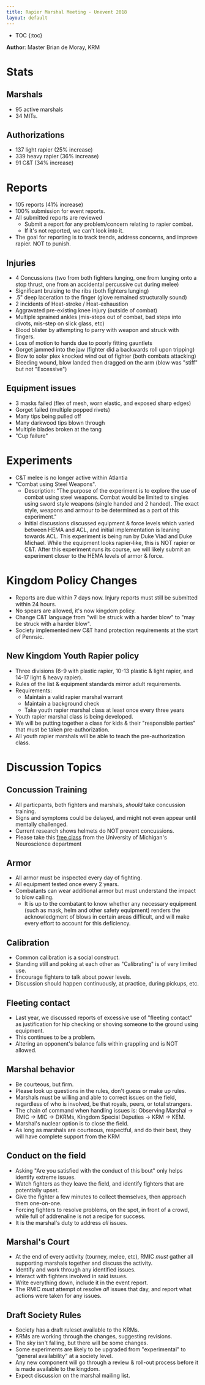 ```yaml
--- 
title: Rapier Marshal Meeting - Unevent 2018 
layout: default 
--- 
```

 
* TOC 
{:toc} 
 
**Author**: Master Brian de Moray, KRM 
 
# Stats
## Marshals
* 95 active marshals
* 34 MITs.

## Authorizations
* 137 light rapier (25% increase)
* 339 heavy rapier (36% increase)
* 91 C&T (34% increase)

# Reports
* 105 reports (41% increase)
* 100% submission for event reports.
* All submitted reports are reviewed
    * Submit a report for any problem/concern relating to rapier combat.
    * If it's not reported, we can't look into it.
* The goal for reporting is to track trends, address concerns, and improve rapier.  NOT to punish.

## Injuries
* 4 Concussions (two from both fighters lunging, one from lunging onto a stop thrust, one from an accidental percussive cut during melee)
* Significant bruising to the ribs (both fighters lunging)
* .5" deep laceration to the finger (glove remained structurally sound)
* 2 incidents of Heat-stroke / Heat-exhaustion
* Aggravated pre-existing knee injury (outside of combat)
* Multiple sprained ankles (mis-steps out of combat, bad steps into divots, mis-step on slick glass, etc)
* Blood blister by attempting to parry with weapon and struck with fingers.
* Loss of motion to hands due to poorly fitting gauntlets
* Gorget jammed into the jaw (fighter did a backwards roll upon tripping)
* Blow to solar plex knocked wind out of fighter (both combats attacking)
* Bleeding wound, blow landed then dragged on the arm (blow was "stiff" but not "Excessive")

## Equipment issues
* 3 masks failed (flex of mesh, worn elastic, and exposed sharp edges)
* Gorget failed (multiple popped rivets)
* Many tips being pulled off
* Many darkwood tips blown through
* Multiple blades broken at the tang
* "Cup failure"

# Experiments
* C&T melee is no longer active within Atlantia
* "Combat using Steel Weapons".
    * Description: "The purpose of the experiment is to explore the use of combat using steel weapons. Combat would be limited to singles using sword style weapons (single handed and 2 handed). The exact style, weapons and armour to be determined as a part of this experiment."
    * Initial discussions discussed equipment & force levels which varied between HEMA and ACL, and initial implementation is leaning towards ACL.  This experiment is being run by Duke Vlad and Duke Michael.  While the equipment looks rapier-like, this is NOT rapier or C&T.  After this experiment runs its course, we will likely submit an experiment closer to the HEMA levels of armor & force.

# Kingdom Policy Changes
* Reports are due within 7 days now.  Injury reports must still be submitted within 24 hours.
* No spears are allowed, it's now kingdom policy.
* Change C&T language from "will be struck with a harder blow" to "may be struck with a harder blow".
* Society implemented new C&T hand protection requirements at the start of Pennsic.
## New Kingdom Youth Rapier policy
* Three divisions (6-9 with plastic rapier, 10-13 plastic & light rapier, and 14-17 light & heavy rapier).
* Rules of the list & equipment standards mirror adult requirements.
* Requirements:
    * Maintain a valid rapier marshal warrant
    * Maintain a background check
    * Take youth rapier marshal class at least once every three years
* Youth rapier marshal class is being developed.
* We will be putting together a class for kids & their "responsible parties" that must be taken pre-authorization.
* All youth rapier marshals will be able to teach the pre-authorization class.

# Discussion Topics
## Concussion Training
* All particpants, both fighters and marshals, *should* take concussion training.
* Signs and symptoms could be delayed, and might not even appear until mentally challenged.
* Current research shows helmets do NOT prevent concussions.
* Please take this [free class](http://www.med.umich.edu/neurosport/coach/story_html5.html) from the University of Michigan's Neuroscience department

## Armor
* All armor must be inspected every day of fighting.
* All equipment tested once every 2 years.
* Combatants can wear additional armor but must understand the impact to blow calling.
    * It is up to the combatant to know whether any necessary equipment (such as mask, helm and other safety equipment) renders the acknowledgment of blows in certain areas difficult, and will make every effort to account for this deficiency.

## Calibration
* Common calibration is a social construct.
* Standing still and poking at each other as "Calibrating" is of very limited use.
* Encourage fighters to talk about power levels.
* Discussion should happen continuously, at practice, during pickups, etc.

## Fleeting contact
* Last year, we discussed reports of excessive use of "fleeting contact" as justification for hip checking or shoving someone to the ground using equipment.
* This continues to be a problem.
* Altering an opponent's balance falls within grappling and is NOT allowed.

## Marshal behavior
* Be courteous, but firm.
* Please look up questions in the rules, don't guess or make up rules.
* Marshals must be willing and able to correct issues on the field, regardless of who is involved, be that royals, peers, or total strangers.
* The chain of command when handling issues is: Observing Marshal -> RMIC -> MIC -> DKRMs, Kingdom Special Deputies -> KRM -> KEM.
* Marshal's nuclear option is to close the field.
* As long as marshals are courteous, respectful, and do their best, they will have complete support from the KRM

## Conduct on the field
* Asking "Are you satisfied with the conduct of this bout" only helps identify extreme issues.
* Watch fighters as they leave the field, and identify fighters that are potentially upset.
* Give the fighter a few minutes to collect themselves, then approach them one-on-one.
* Forcing fighters to resolve problems, on the spot, in front of a crowd, while full of addrenaline is not a recipe for success.
* It is the marshal's duty to address *all* issues.

## Marshal's Court
* At the end of every activity (tourney, melee, etc), RMIC *must* gather all supporting marshals together and discuss the activity.
* Identify and work through any identified issues.
* Interact with fighters involved in said issues.
* Write everything down, include it in the event report.
* The RMIC *must* attempt ot resolve *all* issues that day, and report what actions were taken for any issues.

## Draft Society Rules
* Society has a draft ruleset available to the KRMs.
* KRMs are working through the changes, suggesting revisions.
* The sky isn't falling, but there will be some changes.
* Some experiments are likely to be upgraded from "experimental" to "general availability" at a society level.
* Any new component will go through a review & roll-out process before it is made available to the kingdom.
* Expect discussion on the marshal mailing list.
